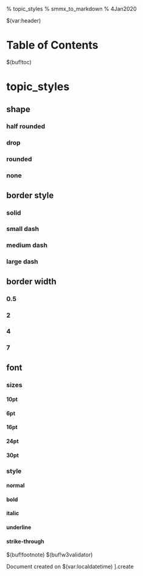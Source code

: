 % topic_styles
% smmx_to_markdown
% 4Jan2020

$(var:header)

# Table of Contents
$(buf!toc)

# topic_styles


## shape


### half rounded




### drop




### rounded




### none






## border style


### solid




### small dash




### medium dash




### large dash






## border width


### 0.5




### 2




### 4




### 7






## font


### sizes


#### 10pt




#### 6pt




#### 16pt




#### 24pt




#### 30pt






### style


#### normal




#### bold




#### italic




#### underline




#### strike-through










$(buf!footnote)
$(buf!w3validator)

Document created on $(var:localdatetime)
].create
